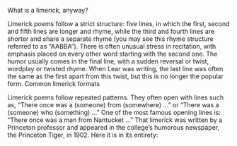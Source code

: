 What is a limerick, anyway?

Limerick poems follow a strict structure: five lines, in which the first, second and fifth lines are longer and rhyme, while the third and fourth lines are shorter and share a separate rhyme (you may see this rhyme structure referred to as “AABBA”). There is often unusual stress in recitation, with emphasis placed on every other word starting with the second one. The humor usually comes in the final line, with a sudden reversal or twist, wordplay or twisted rhyme. When Lear was writing, the last line was often the same as the first apart from this twist, but this is no longer the popular form.
Common limerick formats

Limerick poems follow repeated patterns. They often open with lines such as, “There once was a (someone) from (somewhere) …” or “There was a (someone) who (something) …” One of the most famous opening lines is: “There once was a man from Nantucket …” That limerick was written by a Princeton professor and appeared in the college’s humorous newspaper, the Princeton Tiger, in 1902. Here it is in its entirety:
